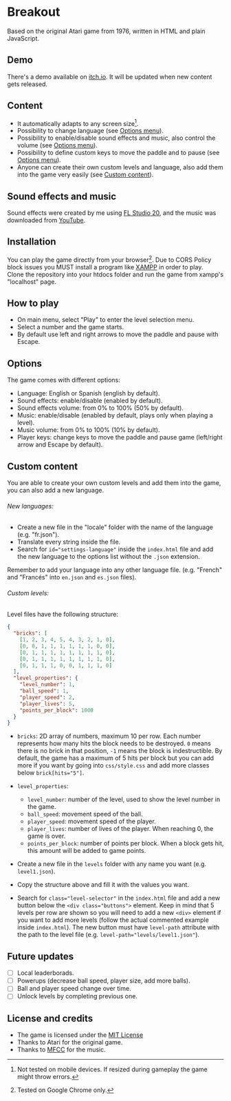 # Breakout

Based on the original Atari game from 1976, written in HTML and plain JavaScript.

## Demo

There's a demo available on [itch.io](https://defaltuser.itch.io/breakout). It will be updated when new content gets released.

## Content

- It automatically adapts to any screen size[^1].
- Possibility to change language (see [Options menu](#options)).
- Possibility to enable/disable sound effects and music, also control the volume (see [Options menu](#options)).
- Possibility to define custom keys to move the paddle and to pause (see [Options menu](#options)).
- Anyone can create their own custom levels and language, also add them into the game very easily (see [Custom content](#custom-content)).

## Sound effects and music

Sound effects were created by me using [FL Studio 20](https://www.image-line.com/), and the music was downloaded from [YouTube](https://www.youtube.com/watch?v=N3fLSxHrtJI).

## Installation

You can play the game directly from your browser[^2]. Due to CORS Policy block issues you MUST install a program like [XAMPP](https://www.apachefriends.org/es/index.html) in order to play.
<br>Clone the repository into your htdocs folder and run the game from xampp's "localhost" page.

## How to play

- On main menu, select "Play" to enter the level selection menu.
- Select a number and the game starts.
- By default use left and right arrows to move the paddle and pause with Escape.

## Options

The game comes with different options:
- Language: English or Spanish (english by default).
- Sound effects: enable/disable (enabled by default).
- Sound effects volume: from 0% to 100% (50% by default).
- Music: enable/disable (enabled by default, plays only when playing a level).
- Music volume: from 0% to 100% (10% by default).
- Player keys: change keys to move the paddle and pause game (left/right arrow and Escape by default).

## Custom content

You are able to create your own custom levels and add them into the game, you can also add a new language.

###### New languages:

- Create a new file in the "locale" folder with the name of the language (e.g. "fr.json").
- Translate every string inside the file.
- Search for `id="settings-language"` inside the `index.html` file and add the new language to the options list without the `.json` extension.

Remember to add your language into any other language file. (e.g. "French" and "Francés" into `en.json` and `es.json` files).

###### Custom levels:

Level files have the following structure:

```json
{
  "bricks": [
    [1, 2, 3, 4, 5, 4, 3, 2, 1, 0],
    [0, 0, 1, 1, 1, 1, 1, 1, 0, 0],
    [0, 1, 1, 1, 1, 1, 1, 1, 1, 0],
    [0, 1, 1, 1, 1, 1, 1, 1, 1, 0],
    [0, 1, 1, 1, 0, 0, 1, 1, 1, 0]
  ],
  "level_properties": {
    "level_number": 1,
    "ball_speed": 1,
    "player_speed": 2,
    "player_lives": 5,
    "points_per_block": 1000
  }
}
```

- `bricks`: 2D array of numbers, maximum 10 per row. Each number represents how many hits the block needs to be destroyed. `0` means there is no brick in that position, `-1` means the block is indestructible. By default, the game has a maximum of 5 hits per block but you can add more if you want by going into `css/style.css` and add more classes below `brick[hits="5"]`.
- `level_properties`:
  - `level_number`: number of the level, used to show the level number in the game.
  - `ball_speed`: movement speed of the ball.
  - `player_speed`: movement speed of the player.
  - `player_lives`: number of lives of the player. When reaching 0, the game is over.
  - `points_per_block`: number of points per block. When a block gets hit, this amount will be added to game points.

- Create a new file in the `levels` folder with any name you want (e.g. `level1.json`).
- Copy the structure above and fill it with the values you want.
- Search for `class="level-selector"` in the `index.html` file and add a new button below the `<div class="buttons">` element. Keep in mind that 5 levels per row are shown so you will need to add a new `<div>` element if you want to add more levels (follow the actual commented example inside `index.html`). The new button must have `level-path` attribute with the path to the level file (e.g. `level-path="levels/level1.json"`).

## Future updates

- [ ] Local leaderborads.
- [ ] Powerups (decrease ball speed, player size, add more balls).
- [ ] Ball and player speed change over time.
- [ ] Unlock levels by completing previous one.

## License and credits

- The game is licensed under the [MIT License](LICENSE.md)
- Thanks to Atari for the original game.
- Thanks to [MFCC](https://www.youtube.com/channel/UCQF2DyKUgg4yYo2h_f3jzcA) for the music.

[^1]: Not tested on mobile devices. If resized during gameplay the game might throw errors.
[^2]: Tested on Google Chrome only.
